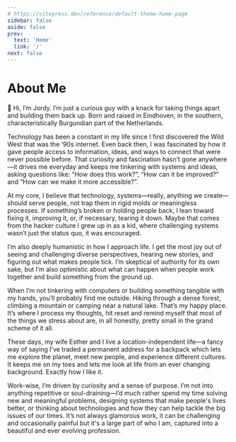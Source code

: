 ```yaml
---
# https://vitepress.dev/reference/default-theme-home-page
sidebar: false
aside: false
prev:
  text: 'Home'
  link: '/'
next: false
---
```

# About Me

👋 Hi, I’m Jordy. I’m just a curious guy with a knack for taking things apart and building them back up. Born and raised in Eindhoven, in the southern, characteristically Burgundian part of the Netherlands.

Technology has been a constant in my life since I first discovered the Wild West that was the ‘90s internet. Even back then, I was fascinated by how it gave people access to information, ideas, and ways to connect that were never possible before. That curiosity and fascination hasn’t gone anywhere—it drives me everyday and keeps me tinkering with systems and ideas, asking questions like:  “How does this work?”, “How can it be improved?” and “How can we make it more accessible?”.

At my core, I believe that technology, systems—really, anything we create—should serve people, not trap them in rigid molds or meaningless processes. If something’s broken or holding people back, I lean toward fixing it, improving it, or, if necessary, tearing it down. Maybe that comes from the hacker culture I grew up in as a kid, where challenging systems wasn’t just the status quo, it was encouraged.

I’m also deeply humanistic in how I approach life. I get the most joy out of seeing and challenging diverse perspectives, hearing new stories, and figuring out what makes people tick. I’m skeptical of authority for its own sake, but I’m also optimistic about what can happen when people work together and build something from the ground up.

When I’m not tinkering with computers or building something tangible with my hands, you’ll probably find me outside. Hiking through a dense forest, climbing a mountain or camping near a natural lake. That’s my happy place. It’s where I process my thoughts, hit reset and remind myself that most of the things we stress about are, in all honestly, pretty small in the grand scheme of it all.

These days, my wife Esther and I live a location-independent life—a fancy way of saying I’ve traded a permanent address for a backpack which lets me explore the planet, meet new people, and experience different cultures. It keeps me on my toes and lets me look at life from an ever changing background. Exactly how I like it.

Work-wise, I’m driven by curiosity and a sense of purpose. I’m not into anything repetitive or soul-draining—I’d much rather spend my time solving new and meaningful problems, designing systems that make people's lives better, or thinking about technologies and how they can help tackle the big issues of our times. It’s not always glamorous work, it can be challenging and occasionally painful but it's a large part of who I am, captured into a beautiful and ever evolving profession.
